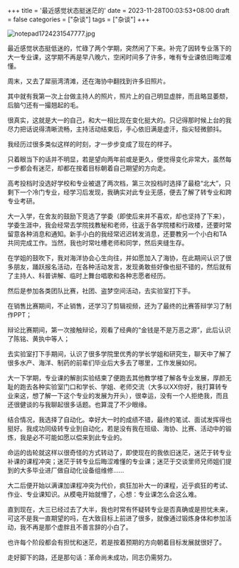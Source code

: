 +++
title = '最近感觉状态挺迷茫的'
date = 2023-11-28T00:03:53+08:00
draft = false
categories = ["杂谈"]
tags = ["杂谈"]
+++



![notepad1724231547777.jpg](https://www.pnglog.com/OUNFX2.jpg)

最近感觉状态挺低迷的，忙碌了两个学期，突然闲了下来。补完了因转专业落下的大一专业课，这学期不再是早八晚六，空闲时间多了许多，唯有专业课依旧晦涩难懂。




周末，又去了犀丽湾清滩，还在海协中翻找到许多旧照片。




其中就有我第一次上台做主持人的照片，照片上的自己明显虚胖，而且略显萎颓，后脑勺还有一撮翘起的毛。




很真实，这就是大一的自己，和大一相比现在变化挺大的。只记得那时候上台的我尽力把话说得清晰流畅，主持活动结束后，手心依旧满是虚汗，指尖轻微颤抖。




我经历过很多类似这样的时刻，才一步步变成了现在的样子。




只着眼当下的话并不明显，若是望向两年前或是更久，便觉得变化非常大，虽然每一步都会有迷茫，却都在按着目标朝着自己期望的方向走。




高考投档时没选好学校和专业被退了两次档，第三次投档时选择了最稳“北大”，只剩下一个冷门专业，经学习后发现，我确实对此专业无感，便去了解了转专业和跨专业考研。




大一入学，在舍友的鼓励下竞选了学委（即使后来并不喜欢，却也坚持了下来），学委生涯中，我会经常去学院找教秘和老师，往返于各学院楼和行政楼，还要时常留意各种消息和通知。新手小白的我经常迟迟转发消息，还要教另一个小白和TA共同完成工作。当然，我也时常吐槽老师和同学，然后夹缝生存。




在学姐的鼓吹下，我对海洋协会心生向往，并如愿加入了海协，在此期间认识了很多朋友，踊跃报名活动，在各种活动发言，发现勇敢些好像也挺不错的，然后就有了主持人、科普讲解、临时上舞台唱歌和各种志愿者经历。




然后是参加各类团队比赛，社团、盗梦空间活动，去实验室打下手。

在销售比赛期间，不止销售，还学习了剪辑视频，还为了最终的比赛答辩学习了制作PPT；

辩论比赛期间，第一次接触辩论，观看了经典的“金钱是不是万恶之源”，此后认识了陈铭、黄执中等人；

去实验室打下手期间，认识了很多学院里优秀的学长学姐和研究生，聊天中了解了很多水产、海洋、制药的前辈们毕业后大多去了哪里，工作发展如何。

大一下学期，专业课的解剖实验结束了便跑去其他教学楼了解各专业发展，厚颜无耻的跑去各种实验室门口和学长、学姐、老师交流（大多以XX你好，我打算转专业来这，想了解一下这个专业的发展为开头），很幸运，没有一个人拒绝我，而且还很健谈的与我聊起很多话题。也算混了不少眼缘。




结合情况，我选择了自动化。幸好大一时的成绩不错，最终的笔试、面试发挥得也挺好。我成功同级转专业到自动化，若是没有我在班级、海协、比赛、活动中的锻炼，我是必不可能如愿以偿来到此专业的。




命运的齿轮就这样以很奇怪的方式转动了，即使现在的我依旧迷茫，迷茫于转专业补课的课程冲突；迷茫于转专业后晦涩难懂的专业课；迷茫于交谈里师兄师姐们提到的大多毕业进厂做自动化设备组维修……




大二后便开始以满课加课程冲突为代价，疯狂加补大一的课程，近乎疯狂的考试、作业、专业课知识。从模电开始就懵了，心想：专业课怎么会这么难。

直到现在，大三已经过去了大半，我也时常有怀疑转专业是否真确或是担忧未来，可这不是我一直期望的吗，在大致目标上前进了很多，就像通过锻炼身体和参加活动，我不再是那个虚胖且不善言辞的小白了。




也许每个阶段都会有担忧和迷茫，若是按着预期的方向朝着目标发展就很好了。




走好脚下的路，还是那句话：革命尚未成功，同志仍需努力。



 

 




